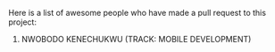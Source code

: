 Here is a list of awesome people who have made a pull request to this project:

1. NWOBODO KENECHUKWU (TRACK: MOBILE DEVELOPMENT)
